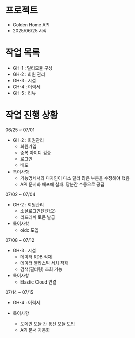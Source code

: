 # 프로젝트
- Golden Home API
- 2025/06/25 시작

# 작업 목록

- GH-1 : 멀티모듈 구성
- GH-2 : 회원 관리
- GH-3 : 시설
- GH-4 : 이력서
- GH-5 : 리뷰


# 작업 진행 상황
06/25 ~ 07/01
- GH-2 : 회원관리
  - 회원가입
  - 중복 아이디 검증
  - 로그인
  - 배포
- 특이사항
  - 기능명세서와 디자인이 다소 달라 많은 부분을 수정해야 했음
  - API 문서화 배포에 실패. 당분간 수동으로 공급


07/02 ~ 07/04
- GH-2 : 회원관리
  - 소셜로그인(카카오)
  - 리프레쉬 토큰 발급 
- 특이사항
  - oidc 도입

07/08 ~ 07/12
- GH-3 : 시설
  - 데이터 RDB 적재
  - 데이터 엘라스틱 서치 적재
  - 검색(필터링) 조회 기능
- 특이사항
  - Elastic Cloud 연결

07/14 ~ 07/15
- GH-4 : 이력서

- 특이사항
  - 도메인 모듈 간 통신 모듈 도입
  - API 문서 자동화

